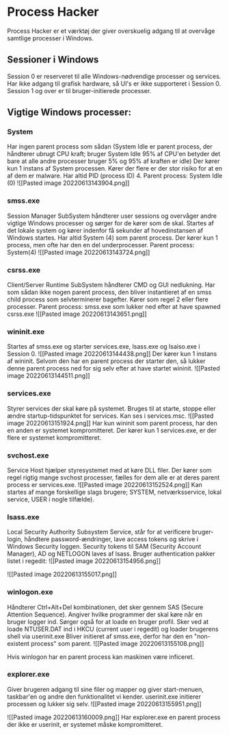 # Process Hacker
Process Hacker er et værktøj der giver overskuelig adgang til at overvåge samtlige processer i Windows.

## Sessioner i Windows
Session 0 er reserveret til alle Windows-nødvendige processer og services. Har ikke adgang til grafisk hardware, så UI's er ikke supporteret i Session 0.
Session 1 og over er til bruger-initierede processer.

## Vigtige Windows processer:
### System
Har ingen parent process som sådan (System Idle er parent process, der håndterer ubrugt CPU kraft; bruger System Idle 95% af CPU'en betyder det bare at alle andre processer bruger 5% og 95% af kraften er idle)
Der kører kun 1 instans af System processen. Kører der flere er der stor risiko for at en af dem er malware.
Har altid PID (process ID) 4.
Parent process: System Idle (0)
![[Pasted image 20220613143904.png]]

### smss.exe
Session Manager SubSystem håndterer user sessions og overvåger andre vigtige Windows processer og sørger for de kører som de skal.
Startes af det lokale system og kører indenfor få sekunder af hovedinstansen af Windows startes.
Har altid System (4) som parent process.
Der kører kun 1 process, men ofte har den en del underprocesser.
Parent process: System(4)
![[Pasted image 20220613143724.png]]

### csrss.exe
Client/Server Runtime SubSystem håndterer CMD og GUI nedlukning.
Har som sådan ikke nogen parent process, den bliver instantieret af en smss child process som selvterminerer bagefter. Kører som regel 2 eller flere processer.
Parent process: smss.exe som lukker ned efter at have spawned csrss.exe
![[Pasted image 20220613143651.png]]

### wininit.exe
Startes af smss.exe og starter services.exe, lsass.exe og lsaiso.exe i Session 0.
![[Pasted image 20220613144438.png]]
Der kører kun 1 instans af wininit. Selvom den har en parent process der starter den, så lukker denne parent process ned for sig selv efter at have startet wininit.
![[Pasted image 20220613144511.png]]

### services.exe
Styrer services der skal køre på systemet. Bruges til at starte, stoppe eller ændre startup-tidspunktet for services. Kan ses i services.msc.
![[Pasted image 20220613151924.png]]
Har kun wininit som parent process, har den en anden er systemet kompromitteret. Der kører kun 1 services.exe, er der flere er systemet kompromitteret.

### svchost.exe
Service Host hjælper styresystemet med at køre DLL filer. Der kører som regel rigtig mange svchost processer, fælles for dem alle er at deres parent process er services.exe.
![[Pasted image 20220613152524.png]]
Kan startes af mange forskellige slags brugere; SYSTEM, netværksservice, lokal service, USER i nogle tilfælde).

### lsass.exe
Local Security Authority Subsystem Service, står for at verificere bruger-login, håndtere password-ændringer, lave access tokens og skrive i Windows Security loggen.
Security tokens til SAM (Security Account Manager), AD og NETLOGON laves af lsass.
Bruger authentication pakker listet i regedit:
![[Pasted image 20220613154956.png]]

![[Pasted image 20220613155017.png]]

### winlogon.exe
Håndterer Ctrl+Alt+Del kombinationen, det sker gennem SAS (Secure Attention Sequence). Angiver hvilke programmer der skal køre når en bruger logger ind. Sørger også for at loade en bruger profil. Sker ved at loade NTUSER.DAT ind i HKCU (current user i regedit) og loader brugerens shell via userinit.exe
Bliver initieret af smss.exe, derfor har den en "non-existent process" som parent.
![[Pasted image 20220613155108.png]]

Hvis winlogon har en parent process kan maskinen være inficeret.

### explorer.exe
Giver brugeren adgang til sine filer og mapper og giver start-menuen, taskbar'en og andre den funktionalitet vi kender.
userinit.exe initierer processen og lukker sig selv.
![[Pasted image 20220613155951.png]]

![[Pasted image 20220613160009.png]]
Har explorer.exe en parent process der ikke er userinit, er systemet måske kompromitteret.

